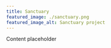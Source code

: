 ```yaml
---
title: Sanctuary
featured_image: ./sanctuary.png
featured_image_alt: Sanctuary project
---
```


Content placeholder

